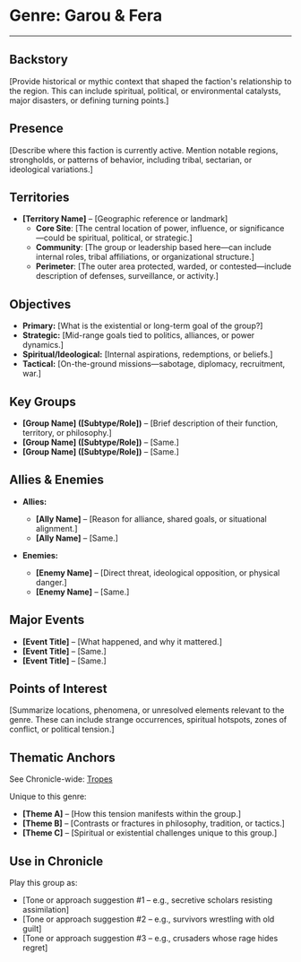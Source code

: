 # Genre: Garou & Fera

---

## Backstory

[Provide historical or mythic context that shaped the faction's relationship to the region. This can include spiritual, political, or environmental catalysts, major disasters, or defining turning points.]

## Presence

[Describe where this faction is currently active. Mention notable regions, strongholds, or patterns of behavior, including tribal, sectarian, or ideological variations.]

## Territories

- **[Territory Name]** – [Geographic reference or landmark]  
  - **Core Site**: [The central location of power, influence, or significance—could be spiritual, political, or strategic.]  
  - **Community**: [The group or leadership based here—can include internal roles, tribal affiliations, or organizational structure.]  
  - **Perimeter**: [The outer area protected, warded, or contested—include description of defenses, surveillance, or activity.]

## Objectives

- **Primary:** [What is the existential or long-term goal of the group?]
- **Strategic:** [Mid-range goals tied to politics, alliances, or power dynamics.]
- **Spiritual/Ideological:** [Internal aspirations, redemptions, or beliefs.]
- **Tactical:** [On-the-ground missions—sabotage, diplomacy, recruitment, war.]

## Key Groups

- **[Group Name] ([Subtype/Role])** – [Brief description of their function, territory, or philosophy.]
- **[Group Name] ([Subtype/Role])** – [Same.]
- **[Group Name] ([Subtype/Role])** – [Same.]

## Allies & Enemies

- **Allies:**  
   - **[Ally Name]** – [Reason for alliance, shared goals, or situational alignment.]
   - **[Ally Name]** – [Same.]

- **Enemies:**  
   - **[Enemy Name]** – [Direct threat, ideological opposition, or physical danger.]
   - **[Enemy Name]** – [Same.]

## Major Events

- **[Event Title]** – [What happened, and why it mattered.]
- **[Event Title]** – [Same.]
- **[Event Title]** – [Same.]

## Points of Interest

[Summarize locations, phenomena, or unresolved elements relevant to the genre. These can include strange occurrences, spiritual hotspots, zones of conflict, or political tension.]

## Thematic Anchors

See Chronicle-wide: [Tropes](../Backstory/tropes.md)

Unique to this genre:

- **[Theme A]** – [How this tension manifests within the group.]
- **[Theme B]** – [Contrasts or fractures in philosophy, tradition, or tactics.]
- **[Theme C]** – [Spiritual or existential challenges unique to this group.]

## Use in Chronicle

Play this group as:

- [Tone or approach suggestion #1 – e.g., secretive scholars resisting assimilation]
- [Tone or approach suggestion #2 – e.g., survivors wrestling with old guilt]
- [Tone or approach suggestion #3 – e.g., crusaders whose rage hides regret]